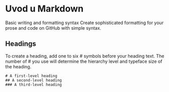 # Uvod u Markdown

Basic writing and formatting syntax
Create sophisticated formatting for your prose and code on GitHub with simple syntax.

## Headings
To create a heading, add one to six # symbols before your heading text. The number of # you use will determine the hierarchy level and typeface size of the heading.

```
# A first-level heading
## A second-level heading
### A third-level heading
```

